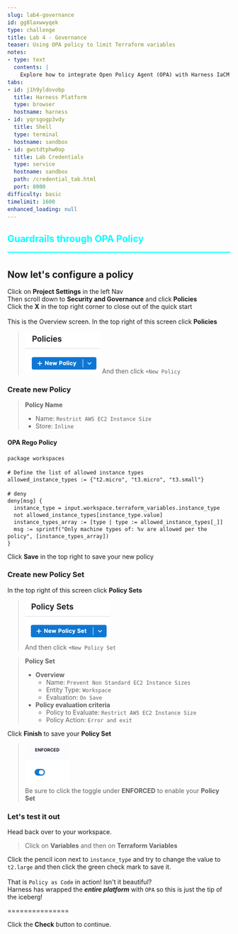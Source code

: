 ```yaml
---
slug: lab4-governance
id: gg8laxwwyqek
type: challenge
title: Lab 4 - Governance
teaser: Using OPA policy to limit Terraform variables
notes:
- type: text
  contents: |
    Explore how to integrate Open Policy Agent (OPA) with Harness IaCM to enforce governance policies. This lab will demonstrate setting up policy-as-code frameworks to ensure compliance across your infrastructure deployments.
tabs:
- id: j1h9yldovobp
  title: Harness Platform
  type: browser
  hostname: harness
- id: yqrsgogp3vdy
  title: Shell
  type: terminal
  hostname: sandbox
- id: gwstdtphw0op
  title: Lab Credentials
  type: service
  hostname: sandbox
  path: /credential_tab.html
  port: 8000
difficulty: basic
timelimit: 1600
enhanced_loading: null
---
```


<style type="text/css" rel="stylesheet">
hr.cyan { background-color: cyan; color: cyan; height: 2px; margin-bottom: -10px; }
h2.cyan { color: cyan; }
</style><h2 class="cyan">Guardrails through OPA Policy</h2>
<hr class="cyan">
<br>

## Now let's configure a policy
Click on **Project Settings** in the left Nav <br>
Then scroll down to **Security and Governance** and click **Policies** <br>
Click the **X** in the top right corner to close out of the quick start  <br><br>
This is the Overview screen. In the top right of this screen click **Policies** <br>
> ![New_Policy.png](https://raw.githubusercontent.com/harness-community/field-workshops/main/se-workshop-iacm/assets/images/New_Policy.png)
And then click ```+New Policy``` <br>

### Create new Policy
> **Policy Name**
> - Name: ```Restrict AWS EC2 Instance Size``` <br>
> - Store: ```Inline``` <br>

#### OPA Rego Policy
```
package workspaces

# Define the list of allowed instance types
allowed_instance_types := {"t2.micro", "t3.micro", "t3.small"}

# deny
deny[msg] {
  instance_type = input.workspace.terraform_variables.instance_type
  not allowed_instance_types[instance_type.value]
  instance_types_array := [type | type := allowed_instance_types[_]]
  msg := sprintf("Only machine types of: %v are allowed per the policy", [instance_types_array])
}
```
Click **Save** in the top right to save your new policy <br>

### Create new Policy Set
In the top right of this screen click **Policy Sets** <br>
> ![New_Policy_Set.png](https://raw.githubusercontent.com/harness-community/field-workshops/main/se-workshop-iacm/assets/images/New_Policy_Set.png)<br>
And then click ```+New Policy Set``` <br>

> **Policy Set**
> - **Overview**
>   - Name: ```Prevent Non Standard EC2 Instance Sizes```
>   - Entity Type: ```Workspace```
>   - Evaluation: ```On Save```
> - **Policy evaluation criteria**
>   - Policy to Evaluate: ```Restrict AWS EC2 Instance Size```
>   - Policy Action: ```Error and exit```

Click **Finish** to save your **Policy Set**

> ![Policy_Toggle.png](https://raw.githubusercontent.com/harness-community/field-workshops/main/se-workshop-iacm/assets/images/Policy_Toggle.png)<br>
Be sure to click the toggle under **ENFORCED** to enable your **Policy Set**

### Let's test it out
Head back over to your workspace. <br>
> Click on **Variables** and then on **Terraform Variables** <br>

Click the pencil icon next to ```instance_type``` and try to change the value to ```t2.large``` and then click the green check mark to save it.
<br><br>
That is `Policy as Code` in action! Isn't it beautiful? <br>
Harness has wrapped the ***entire platform*** with `OPA` so this is just the tip of the iceberg! <br>

===============

Click the **Check** button to continue.
